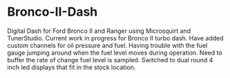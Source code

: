 # Bronco-II-Dash
Digital Dash for Ford Bronco II and Ranger using Microsquirt and TunerStudio.
Current work in progress for Bronco II turbo dash.
Have added custom channels for oil pressure and fuel.
Having trouble with the fuel gauge jumping around when the fuel level moves during operation.
Need to buffer the rate of change fuel level is sampled.
Switched to dual round 4 inch led displays that fit in the stock location.
